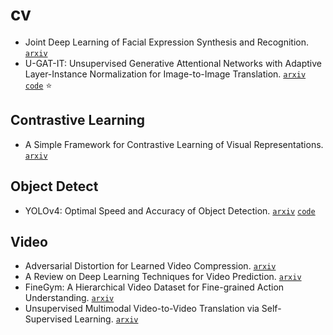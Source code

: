 # cv

- Joint Deep Learning of Facial Expression Synthesis and Recognition. [`arxiv`](https://arxiv.org/pdf/2002.02194.pdf)
- U-GAT-IT: Unsupervised Generative Attentional Networks with Adaptive Layer-Instance Normalization for Image-to-Image Translation. [`arxiv`](https://arxiv.org/abs/1907.10830) [`code`](https://github.com/znxlwm/UGATIT-pytorch) :star:

## Contrastive Learning

- A Simple Framework for Contrastive Learning of Visual Representations. [`arxiv`](https://arxiv.org/pdf/2002.05709.pdf)

## Object Detect

- YOLOv4: Optimal Speed and Accuracy of Object Detection. [`arxiv`](https://arxiv.org/pdf/2004.10934.pdf) [`code`](https://github.com/AlexeyAB/darknet)

## Video

- Adversarial Distortion for Learned Video Compression. [`arxiv`](https://arxiv.org/abs/2004.09508)
- A Review on Deep Learning Techniques for Video Prediction. [`arxiv`](https://arxiv.org/abs/2004.05214)
- FineGym: A Hierarchical Video Dataset for Fine-grained Action Understanding. [`arxiv`](https://arxiv.org/abs/2004.06704)
- Unsupervised Multimodal Video-to-Video Translation via Self-Supervised Learning. [`arxiv`](https://arxiv.org/abs/2004.06502)